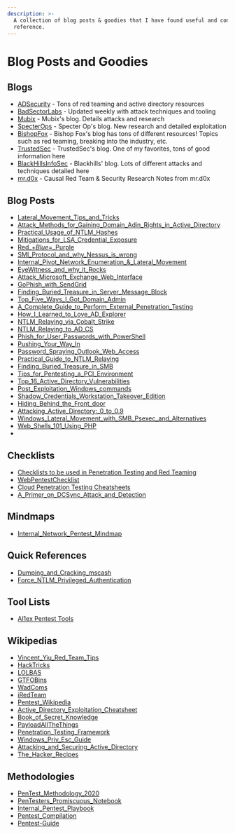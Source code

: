 ```yaml
---
description: >-
  A collection of blog posts & goodies that I have found useful and continue to
  reference.
---
```


# Blog Posts and Goodies

## Blogs

* [ADSecurity](https://adsecurity.org) - Tons of red teaming and active directory resources
* [BadSectorLabs](https://blog.badsectorlabs.com) - Updated weekly with attack techniques and tooling
* [Mubix](https://malicious.link/post/) - Mubix's blog. Details attacks and research
* [SpecterOps](https://posts.specterops.io) - Specter Op's blog. New research and detailed exploitation
* [BishopFox](https://labs.bishopfox.com/home) - Bishop Fox's blog has tons of different resources! Topics such as red teaming, breaking into the industry, etc.
* [TrustedSec](https://www.trustedsec.com/blog/) - TrustedSec's blog. One of my favorites, tons of good information here
* [BlackHillsInfoSec](https://www.blackhillsinfosec.com/blog/) - Blackhills' blog. Lots of different attacks and techniques detailed here
* [mr.d0x](https://mrd0x.com) - Causal Red Team & Security Research Notes from mr.d0x

## Blog Posts

* [Lateral\_Movement\_Tips\_and\_Tricks](https://riccardoancarani.github.io/2019-10-04-lateral-movement-megaprimer/)
* [Attack\_Methods\_for\_Gaining\_Domain\_Adin\_Rights\_in\_Active\_Directory](https://adsecurity.org/?p=2362)
* [Practical\_Usage\_of\_NTLM\_Hashes](https://blog.ropnop.com/practical-usage-of-ntlm-hashes/)
* [Mitigations\_for\_LSA\_Credential\_Exposure](https://thedefensedude.com/2016/07/19/mitigations-for-lsa-credential-exposure-part-1-plain-text-passwords/amp/)
* [Red\_+_Blue_=\_Purple](https://www.blackhillsinfosec.com/red-blue-purple/)
* [SMI\_Protocol\_and\_why\_Nessus\_is\_wrong](https://laconicwolf.com/2018/04/04/smi-protocol-nessus-wrong/)
* [Internal\_Pivot\_Network\_Enumeration\_&\_Lateral\_Movement](https://www.blackhillsinfosec.com/internal-pivot-network-enumeration-lateral-movement/)
* [EyeWitness\_and\_why\_it\_Rocks](https://www.blackhillsinfosec.com/eyewitness-and-why-it-rocks/)
* [Attack\_Microsoft\_Exchange\_Web\_Interface](https://swarm.ptsecurity.com/attacking-ms-exchange-web-interfaces/)
* [GoPhish\_with\_SendGrid](https://medium.com/@orhan\_yildirim/gophish-open-source-phishing-framework-fe4662e60721)
* [Finding\_Buried\_Treasure\_in\_Server\_Message\_Block](https://www.blackhillsinfosec.com/finding-buried-treasure-in-server-message-block-smb/)
* [Top\_Five\_Ways\_I\_Got\_Domain\_Admin](https://adam-toscher.medium.com/top-five-ways-i-got-domain-admin-on-your-internal-network-before-lunch-2018-edition-82259ab73aaa)
* [A\_Complete\_Guide\_to\_Perform\_External\_Penetration\_Testing](https://gbhackers.com/external-penetration-testing)
* [How\_I\_Learned\_to\_Love\_AD\_Explorer](https://www.blackhillsinfosec.com/domain-goodness-learned-love-ad-explorer/)
* [NTLM\_Relaying\_via\_Cobalt\_Strike](https://rastamouse.me/ntlm-relaying-via-cobalt-strike/)
* [NTLM\_Relaying\_to\_AD\_CS](https://dirkjanm.io/ntlm-relaying-to-ad-certificate-services/)
* [Phish\_for\_User\_Passwords\_with\_PowerShell](https://www.blackhillsinfosec.com/how-to-phish-for-user-passwords-with-powershell/)
* [Pushing\_Your\_Way\_In](https://www.blackhillsinfosec.com/pushing-your-way-in/)
* [Password\_Spraying\_Outlook\_Web\_Access](https://www.blackhillsinfosec.com/password-spraying-outlook-web-access-how-to-gain-access-to-domain-credentials-without-being-on-a-targets-network-part-2/)
* [Practical\_Guide\_to\_NTLM\_Relaying](https://byt3bl33d3r.github.io/practical-guide-to-ntlm-relaying-in-2017-aka-getting-a-foothold-in-under-5-minutes.html)
* [Finding\_Buried\_Treasure\_in\_SMB](https://www.blackhillsinfosec.com/finding-buried-treasure-in-server-message-block-smb/)
* [Tips\_for\_Pentesting\_a\_PCI\_Environment](https://secureideas.com/blog/2018/08/tips-for-penetration-testing-a-pci-environment.html)
* [Top\_16\_Active\_Directory\_Vulnerabilities](https://www.infosecmatter.com/top-16-active-directory-vulnerabilities/#12-weak-domain-password-policy)
* [Post\_Exploitation\_Windows\_commands](https://int0x33.medium.com/day-26-the-complete-list-of-windows-post-exploitation-commands-no-powershell-999b5433b61e)
* [Shadow\_Credentials\_Workstation\_Takeover\_Edition](https://www.fortalicesolutions.com/posts/shadow-credentials-workstation-takeover-edition)
* [Hiding\_Behind\_the\_Front\_door](https://www.fortalicesolutions.com/posts/hiding-behind-the-front-door-with-azure-domain-fronting)
* [Attacking\_Active\_Directory:\_0\_to\_0.9](https://zer1t0.gitlab.io/posts/attacking\_ad/)
* [Windows\_Lateral\_Movement\_with\_SMB\_Psexec\_and\_Alternatives](https://nv2lt.github.io/windows/smb-psexec-smbexec-winexe-how-to/)
* [Web\_Shells\_101\_Using\_PHP](https://www.acunetix.com/blog/articles/web-shells-101-using-php-introduction-web-shells-part-2/)
*

## Checklists

* [Checklists to be used in Penetration Testing and Red Teaming](https://github.com/netbiosX/Checklists)
* [WebPentestChecklist](https://github.com/D3n0Duz/WebPentestChecklist)
* [Cloud Penetration Testing Cheatsheets](https://github.com/dafthack/CloudPentestCheatsheets)
* [A\_Primer\_on\_DCSync\_Attack\_and\_Detection](https://www.alteredsecurity.com/post/a-primer-on-dcsync-attack-and-detection)

## Mindmaps

* [Internal\_Network\_Pentest\_Mindmap](https://github.com/sdcampbell/Internal-Network-Pentest-MindMap)

## Quick References

* [Dumping\_and\_Cracking\_mscash](https://www.ired.team/offensive-security/credential-access-and-credential-dumping/dumping-and-cracking-mscash-cached-domain-credentials)
* [Force\_NTLM\_Privileged\_Authentication](https://book.hacktricks.xyz/windows/active-directory-methodology/printers-spooler-service-abuse)

## Tool Lists

* [Al1ex Pentest Tools](https://github.com/Al1ex/Pentest-tools)

## Wikipedias

* [Vincent\_Yiu\_Red\_Team\_Tips](https://www.vincentyiu.com/red-team-tips/)
* [HackTricks](https://book.hacktricks.xyz)
* [LOLBAS](https://lolbas-project.github.io)
* [GTFOBins](https://gtfobins.github.io)
* [WadComs](https://wadcoms.github.io)
* [iRedTeam](https://www.ired.team)
* [Pentest\_Wikipedia](https://github.com/nixawk/pentest-wiki)
* [Active\_Directory\_Exploitation\_Cheatsheet](https://github.com/Integration-IT/Active-Directory-Exploitation-Cheat-Sheet)
* [Book\_of\_Secret\_Knowledge](https://github.com/trimstray/the-book-of-secret-knowledge)
* [PayloadAllTheThings](https://github.com/swisskyrepo/PayloadsAllTheThings)
* [Penetration\_Testing\_Framework](http://www.vulnerabilityassessment.co.uk/Penetration%20Test.html)
* [Windows\_Priv\_Esc\_Guide](https://www.absolomb.com/2018-01-26-Windows-Privilege-Escalation-Guide/)
* [Attacking\_and\_Securing\_Active\_Directory](https://rmusser.net/docs/Active\_Directory.html#adcred)
* [The\_Hacker\_Recipes](https://www.thehacker.recipes)

## Methodologies

* [PenTest\_Methodology\_2020](https://github.com/botesjuan/PenTestMethodology2020)
* [PenTesters\_Promiscuous\_Notebook](https://ppn.snovvcrash.rocks)
* [Internal\_Pentest\_Playbook](https://github.com/sdcampbell/Internal-Pentest-Playbook)
* [Pentest\_Compilation](https://github.com/adon90/pentest\_compilation)
* [Pentest-Guide](https://github.com/Voorivex/pentest-guide)
